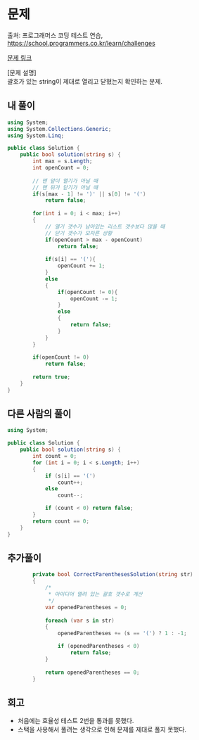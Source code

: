 # 문제
출처: 프로그래머스 코딩 테스트 연습, https://school.programmers.co.kr/learn/challenges

[문제 링크](https://school.programmers.co.kr/learn/courses/30/lessons/12909/solution_groups?language=csharp)

[문제 설명]   
괄호가 있는 string이 제대로 열리고 닫혔는지 확인하는 문제.

## 내 풀이
```c#
using System;
using System.Collections.Generic;
using System.Linq;

public class Solution {
    public bool solution(string s) {
        int max = s.Length;
        int openCount = 0;
        
        // 맨 앞이 열기가 아닐 때
        // 맨 뒤가 닫기가 아닐 때
        if(s[max - 1] != ')' || s[0] != '(')
            return false;
        
        for(int i = 0; i < max; i++)
        {
            // 열기 갯수가 남아있는 리스트 갯수보다 많을 때
            // 닫기 갯수가 모자른 상황
            if(openCount > max - openCount)
                return false;
            
            if(s[i] == '('){
                openCount += 1;
            }
            else
            {
                if(openCount != 0){
                    openCount -= 1;
                }
                else
                {
                    return false;
                }
            }
        }
        
        if(openCount != 0)
            return false;
        
        return true;
    }
}
```

## 다른 사람의 풀이
```c#
using System;

public class Solution {
    public bool solution(string s) {
        int count = 0;
        for (int i = 0; i < s.Length; i++)
        {
            if (s[i] == '(')
                count++;
            else
                count--;

            if (count < 0) return false;
        }
        return count == 0;
    }
}
```

## 추가풀이
```c#
        private bool CorrectParenthesesSolution(string str)
        {
            /*
             * 아이디어 열려 있는 괄호 갯수로 계산
             */
            var openedParentheses = 0;
            
            foreach (var s in str)
            {
                openedParentheses += (s == '(') ? 1 : -1;

                if (openedParentheses < 0)
                    return false;
            }
            
            return openedParentheses == 0;
        }
```

## 회고
- 처음에는 효율성 테스트 2번을 통과를 못했다.
- 스택을 사용해서 풀려는 생각으로 인해 문제를 제대로 풀지 못했다.
